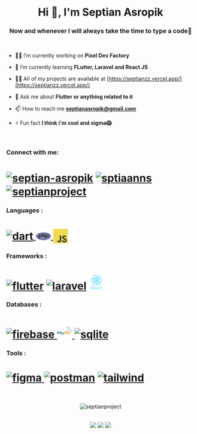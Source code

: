 <h1 align="center">Hi 👋, I'm Septian Asropik</h1>
<h3 align="center">Now and whenever I will always take the time to type a code📌</h3>

<br>

- 🐱‍👤 I’m currently working on **Pixel Dev Factory**

- 🌱 I’m currently learning **FLutter, Laravel and React JS**

- 👨‍💻 All of my projects are available at [https://septianzz.vercel.app/](https://septianzz.vercel.app/)

- 💬 Ask me about **Flutter or anything related to it**

- 📫 How to reach me **septianasropik@gmail.com**

- ⚡ Fun fact **I think i'm cool and sigma😱**

<br>
<h3 align="left">Connect with me:</h3>
<h1 align="left">
<a href="https://linkedin.com/in/septian-asropik" target="blank"><img align="center" src="https://raw.githubusercontent.com/rahuldkjain/github-profile-readme-generator/master/src/images/icons/Social/linked-in-alt.svg" alt="septian-asropik" height="30" width="40" /></a>
<a href="https://instagram.com/sptiaanns" target="blank"><img align="center" src="https://raw.githubusercontent.com/rahuldkjain/github-profile-readme-generator/master/src/images/icons/Social/instagram.svg" alt="sptiaanns" height="30" width="40" /></a>
<a href="https://www.youtube.com/c/septianproject" target="blank"><img align="center" src="https://raw.githubusercontent.com/rahuldkjain/github-profile-readme-generator/master/src/images/icons/Social/youtube.svg" alt="septianproject" height="30" width="40" /></a>
</h1>

<h3 align="left">Languages :</h3>
<h1 align="left">
<a href="https://dart.dev" target="_blank" rel="noreferrer"> <img align="center" src="https://www.vectorlogo.zone/logos/dartlang/dartlang-icon.svg" alt="dart" width="40" height="40"/> </a> 
<a href="https://www.php.net" target="_blank" rel="noreferrer"> 
<img align="center" src="https://raw.githubusercontent.com/devicons/devicon/master/icons/php/php-original.svg" alt="php" width="40" height="40"/> </a> 
<a href="https://developer.mozilla.org/en-US/docs/Web/JavaScript" target="_blank" rel="noreferrer"> 
<img align="center" src="https://raw.githubusercontent.com/devicons/devicon/master/icons/javascript/javascript-original.svg" alt="javascript" width="40" height="40"/> </a> 
</h1>

<h3 align="left">Frameworks  :</h3>
<h1 align="left">
<a href="https://flutter.dev" target="_blank" rel="noreferrer"> <img src="https://www.vectorlogo.zone/logos/flutterio/flutterio-icon.svg" alt="flutter" width="40" height="40"/></a>  
<a href="https://laravel.com/" target="_blank" rel="noreferrer"> 
<img src="https://laravel.com/img/logomark.min.svg" alt="laravel" width="40" height="40"/></a> 
<a href="https://reactjs.org/" target="_blank" rel="noreferrer"> 
<img src="https://raw.githubusercontent.com/devicons/devicon/master/icons/react/react-original-wordmark.svg" alt="react" width="40" height="40"/></a> 
</h1>

<h3 align="left">Databases  :</h3>
<h1>
<a href="https://firebase.google.com/" target="_blank" rel="noreferrer"> <img src="https://www.vectorlogo.zone/logos/firebase/firebase-icon.svg" alt="firebase" width="40" height="40"/> </a>
<a href="https://www.mysql.com/" target="_blank" rel="noreferrer"> 
<img src="https://raw.githubusercontent.com/devicons/devicon/master/icons/mysql/mysql-original-wordmark.svg" alt="mysql" width="40" height="40"/> </a>
<a href="https://www.sqlite.org/" target="_blank" rel="noreferrer"> 
<img src="https://www.vectorlogo.zone/logos/sqlite/sqlite-icon.svg" alt="sqlite" width="40" height="40"/> </a> 
</h1>

<h3 align="left">Tools  :</h3>
<h1 align="left">
<a href="https://www.figma.com/" target="_blank" rel="noreferrer"> <img src="https://www.vectorlogo.zone/logos/figma/figma-icon.svg" alt="figma" width="40" height="40"/> </a>
<a href="https://postman.com" target="_blank" rel="noreferrer"> 
<img src="https://www.vectorlogo.zone/logos/getpostman/getpostman-icon.svg" alt="postman" width="40" height="40"/></a> 
<a href="https://tailwindcss.com/" target="_blank" rel="noreferrer"> 
<img src="https://www.vectorlogo.zone/logos/tailwindcss/tailwindcss-icon.svg" alt="tailwind" width="40" height="40"/></a> 
</h1>

<br>
<p align="center"><img align="center" src="https://github-readme-stats.vercel.app/api/top-langs?username=septianproject&show_icons=true&theme=gruvbox&locale=en&layout=compact" alt="septianproject"/></p>
<br>
<div align="center">
<img align="center"  src="https://media.tenor.com/bWUeVRqW9-IAAAAi/fast-cat-cat-excited.gif" width="250">
<img align="center"  src="https://media.tenor.com/ElqtX4A6a0MAAAAj/victory.gif" width="200">
<img align="center"  src="https://media.tenor.com/L4ncxhqryfQAAAAj/cat.gif" width="250">
</div>

